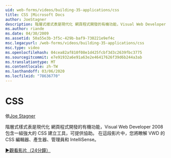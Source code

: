 ```yaml
---
uid: web-forms/videos/building-35-applications/css
title: CSS |Microsoft Docs
author: JoeStagner
description: 階層式樣式表是現代化 網頁程式開發的有機功能，Visual Web Developer 2008 包含一組強大的 CSS 建立工具，可協助 。
ms.author: riande
ms.date: 04/30/2009
ms.assetid: 50a55e3b-3f5c-429b-baf9-730221e9ef4c
msc.legacyurl: /web-forms/videos/building-35-applications/css
msc.type: video
ms.openlocfilehash: 04cea82af810f08e1d425fcbf3d3c2639fbc3775
ms.sourcegitcommit: e7e91932a6e91a63e2e46417626f39d6b244a3ab
ms.translationtype: MT
ms.contentlocale: zh-TW
ms.lasthandoff: 03/06/2020
ms.locfileid: "78636770"
---
```

# <a name="css"></a>CSS

依[Joe Stagner](https://github.com/JoeStagner)

階層式樣式表是現代化 網頁程式開發的有機功能，Visual Web Developer 2008 包含一組強大的 CSS 建立工具，可提供協助。 在這段影片中，您將瞭解 VWD 的 CSS 編輯器、產生器、管理員和 IntelliSense。

[&#9654;觀看影片（24分鐘）](https://channel9.msdn.com/Blogs/ASP-NET-Site-Videos/css)
